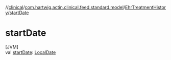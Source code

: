 //[clinical](../../../index.md)/[com.hartwig.actin.clinical.feed.standard.model](../index.md)/[EhrTreatmentHistory](index.md)/[startDate](start-date.md)

# startDate

[JVM]\
val [startDate](start-date.md): [LocalDate](https://docs.oracle.com/javase/8/docs/api/java/time/LocalDate.html)
